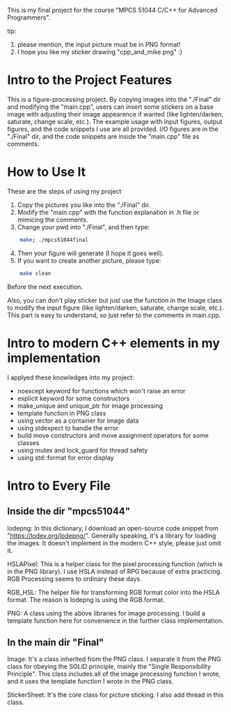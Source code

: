 This is my final project for the course "MPCS 51044	C/C++ for Advanced Programmers".

tip:
1. please mention, the input picture must be in PNG format!
2. I hope you like my sticker drawing "cpp_and_mike.png" :)

# Intro to the Project Features
This is a figure-processing project. By copying images into the "./Final" dir and modifying the "main.cpp", users can insert some stickers on a base image with adjusting their image appearence if wanted (like lighten/darken, saturate, change scale, etc.). The example usage with input figures, output figures, and the code snippets I use are all provided. I/O figures are in the "./Final" dir, and the code snippets are inside the "main.cpp" file as comments.

# How to Use It 
These are the steps of using my project
1. Copy the pictures you like into the "./Final" dir.
2. Modify the "main.cpp" with the function explanation in .h file or mimicing the comments.
3. Change your pwd into "./Final", and then type:
```bash
    make; ./mpcs51044final
```
4. Then your figure will generate (I hope it goes well).
5. If you want to create another picture, please type:
```bash
    make clean
```
Before the next execution.

Also, you can don't play sticker but just use the function in the Image class to modify the input figure (like lighten/darken, saturate, change scale, etc.). This part is easy to understand, so just refer to the comments in main.cpp.

# Intro to modern C++ elements in my implementation
I applyed these knowledges into my project:
* noexcept keyword for functions which won't raise an error
* explicit keyword for some constructors
* make_unique and unique_ptr for image processing
* template function in PNG class
* using vector as a container for image data
* using stdexpect to handle the error
* build move constructors and move assignment operators for some classes
* using mutex and lock_guard for thread safety
* using std::format for error display

# Intro to Every File
## Inside the dir "mpcs51044"
lodepng: In this dictionary, I download an open-source code snippet from "https://lodev.org/lodepng/". Generally speaking, it's a library for loading the images. It doesn't implement in the modern C++ style, please just omit it.

HSLAPixel: This is a helper class for the pixel processing function (which is in the PNG library). I use HSLA instead of RPG because of extra practicing. RGB Processing seems to ordinary these days.

RGB_HSL: The helper file for transforming RGB format color into the HSLA format. The reason is lodepng is using the RGB format.

PNG: A class using the above libraries for image processing. I build a template function here for convenience in the further class implementation.

## In the main dir "Final"
Image: It's a class inherited from the PNG class. I separate it from the PNG class for obeying the SOLID principle, mainly the "Single Responsibility Principle". This class includes all of the image processing function I wrote, and it uses the template function I wrote in the PNG class.

StickerSheet: It's the core class for picture sticking. I also add thread in this class.
